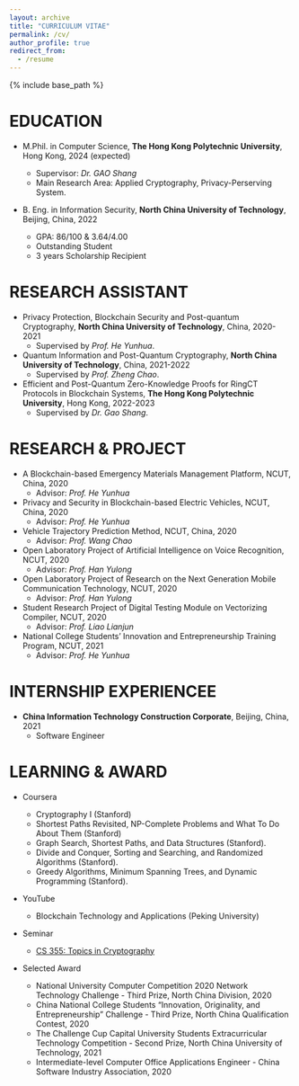 ```yaml
---
layout: archive
title: "CURRICULUM VITAE"
permalink: /cv/
author_profile: true
redirect_from:
  - /resume
---
```


{% include base_path %}

EDUCATION
======
* M.Phil. in Computer Science, **The Hong Kong Polytechnic University**, Hong Kong, 2024 (expected)
   * Supervisor: *Dr. GAO Shang*
   * Main Research Area: Applied Cryptography, Privacy-Perserving System.

* B. Eng. in Information Security, **North China University of Technology**, Beijing, China, 2022
   * GPA: 86/100 & 3.64/4.00
   * Outstanding Student
   * 3 years Scholarship Recipient


RESEARCH ASSISTANT
======
* Privacy Protection, Blockchain Security and Post-quantum Cryptography, **North China University of Technology**, China, 2020-2021
   * Supervised by *Prof. He Yunhua*.
* Quantum Information and Post-Quantum Cryptography, **North China University of Technology**, China, 2021-2022
   * Supervised by *Prof. Zheng Chao*.
* Efficient and Post-Quantum Zero-Knowledge Proofs for RingCT Protocols in Blockchain Systems, **The Hong Kong Polytechnic University**, Hong Kong, 2022-2023
   * Supervised by *Dr. Gao Shang*.

RESEARCH & PROJECT
======
* A Blockchain-based Emergency Materials Management Platform, NCUT, China, 2020
   * Advisor: *Prof. He Yunhua*
* Privacy and Security in Blockchain-based Electric Vehicles, NCUT, China, 2020
   * Advisor: *Prof. He Yunhua*
* Vehicle Trajectory Prediction Method, NCUT, China, 2020
   * Advisor: *Prof. Wang Chao*
* Open Laboratory Project of Artificial Intelligence on Voice Recognition, NCUT, 2020
   * Advisor: *Prof. Han Yulong*
* Open Laboratory Project of Research on the Next Generation Mobile Communication Technology, NCUT, 2020
   * Advisor: *Prof. Han Yulong*
* Student Research Project of Digital Testing Module on Vectorizing Compiler, NCUT, 2020 
   * Advisor: *Prof. Liao Lianjun*
* National College Students’ Innovation and Entrepreneurship Training Program, NCUT, 2021
   * Advisor: *Prof. He Yunhua*
  
  
INTERNSHIP EXPERIENCEE
======
* **China Information Technology Construction Corporate**, Beijing, China, 2021
   * Software Engineer
  
LEARNING & AWARD
======

* Coursera
   * Cryptography I (Stanford)
   * Shortest Paths Revisited, NP-Complete Problems and What To Do About Them (Stanford)
   * Graph Search, Shortest Paths, and Data Structures (Stanford).
   * Divide and Conquer, Sorting and Searching, and Randomized Algorithms (Stanford).
   * Greedy Algorithms, Minimum Spanning Trees, and Dynamic Programming (Stanford).

* YouTube
   * Blockchain Technology and Applications (Peking University)
   
* Seminar
   * [CS 355: Topics in Cryptography](https://crypto.stanford.edu/cs355/22sp/)

* Selected Award
   * National University Computer Competition 2020 Network Technology Challenge - Third Prize, North China Division, 2020
   * China National College Students “Innovation, Originality, and Entrepreneurship” Challenge - Third Prize, North China Qualification Contest, 2020
   * The Challenge Cup Capital University Students Extracurricular Technology Competition - Second Prize, North China University of Technology, 2021
   * Intermediate-level Computer Office Applications Engineer - China Software Industry Association, 2020
